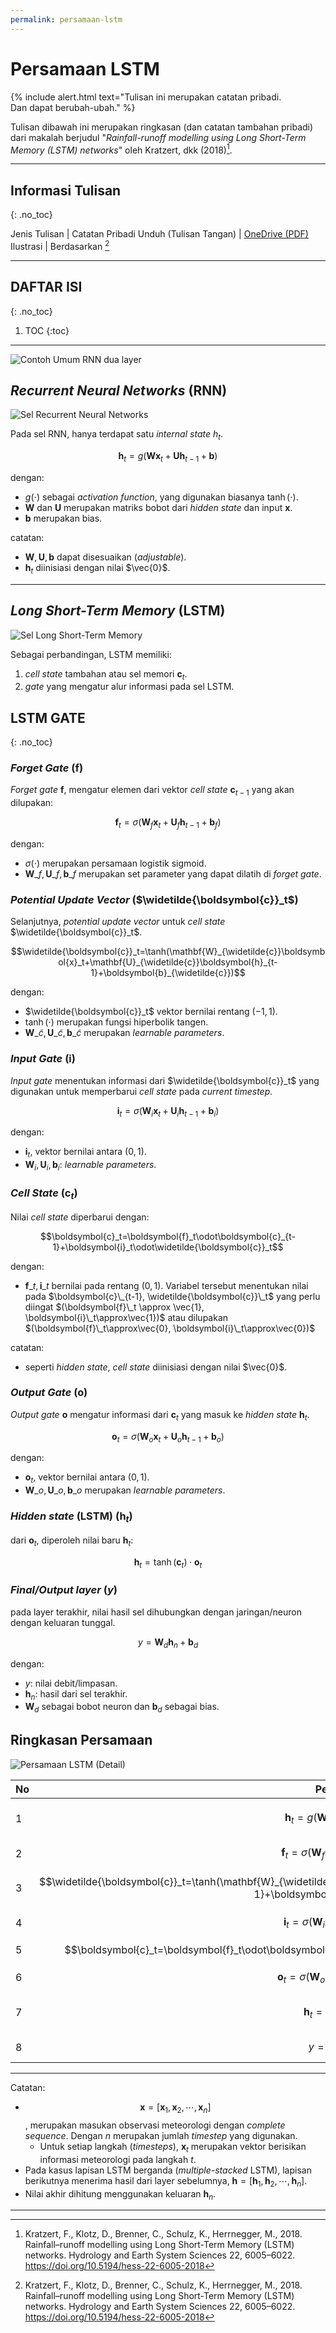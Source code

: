 ```yaml
---
permalink: persamaan-lstm
---
```


# Persamaan LSTM

{% include alert.html text="Tulisan ini merupakan catatan pribadi.<br>Dan dapat berubah-ubah." %}

Tulisan dibawah ini merupakan ringkasan (dan catatan tambahan pribadi) dari makalah berjudul "_Rainfall-runoff modelling using Long Short-Term Memory (LSTM) networks_" oleh Kratzert, dkk (2018)[^1]. 

---

## Informasi Tulisan
{: .no_toc}

Jenis Tulisan | Catatan Pribadi
Unduh (Tulisan Tangan) | [OneDrive (PDF)](https://1drv.ms/b/s!AmxSTa4UunElhoYjjYF_OAum4VVy9w?e=pUm9d6)
Ilustrasi | Berdasarkan [^1]

---

## DAFTAR ISI
{: .no_toc}

1. TOC
{:toc}

---

![Contoh Umum RNN dua layer](images/eq_lstm/00_general.png "Contoh Umum RNN Dua Layer (gambar ulang dari makalah)")

## _Recurrent Neural Networks_ (RNN)

![](images/eq_lstm/01_rnn.png "Sel Recurrent Neural Networks")

Pada sel RNN, hanya terdapat satu _internal state_ $h_t$.

$$\boldsymbol{h}_t = g(\mathbf{W}\boldsymbol{x}_t + \mathbf{U} \boldsymbol{h}_{t-1} + \boldsymbol{b})$$

dengan: 
- $g(\cdot)$ sebagai _activation function_, yang digunakan biasanya $\tanh(\cdot)$.
- $\mathbf{W}$ dan $\mathbf{U}$ merupakan matriks bobot dari _hidden state_ dan input $\boldsymbol{x}$.
- $\boldsymbol{b}$ merupakan bias.

catatan:
- $\mathbf{W}, \mathbf{U}, \boldsymbol{b}$ dapat disesuaikan (_adjustable_).
- $\boldsymbol{h}_t$ diinisiasi dengan nilai $\vec{0}$.

---

## _Long Short-Term Memory_ (LSTM)

![](images/eq_lstm/02_lstm.png "Sel Long Short-Term Memory")

Sebagai perbandingan, LSTM memiliki:
1. _cell state_ tambahan atau sel memori $\boldsymbol{c}_t$.
2. _gate_ yang mengatur alur informasi pada sel LSTM.

## LSTM GATE
{: .no_toc}

### _Forget Gate_ ($\boldsymbol{f}$)

_Forget gate_ $\boldsymbol{f}$, mengatur elemen dari vektor _cell state_ $\boldsymbol{c}_{t-1}$ yang akan dilupakan:

$$\boldsymbol{f}_t = \sigma(\mathbf{W}_f\boldsymbol{x}_t+\mathbf{U}_f\boldsymbol{h}_{t-1}+\boldsymbol{b}_f)$$

dengan:

- $\sigma(\cdot)$ merupakan persamaan logistik sigmoid.
- $\mathbf{W}\_f, \mathbf{U}\_f, \boldsymbol{b}\_f$ merupakan set parameter yang dapat dilatih di _forget gate_.

### _Potential Update Vector_ ($\widetilde{\boldsymbol{c}}_t$)

Selanjutnya, _potential update vector_ untuk _cell state_ $\widetilde{\boldsymbol{c}}_t$.

$$\widetilde{\boldsymbol{c}}_t=\tanh(\mathbf{W}_{\widetilde{c}}\boldsymbol{x}_t+\mathbf{U}_{\widetilde{c}}\boldsymbol{h}_{t-1}+\boldsymbol{b}_{\widetilde{c}})$$

dengan:

- $\widetilde{\boldsymbol{c}}_t$ vektor bernilai rentang $(-1, 1)$.
- $\tanh(\cdot)$ merupakan fungsi hiperbolik tangen.
- $\mathbf{W}\_{\widetilde{c}}, \mathbf{U}\_{\widetilde{c}}, \boldsymbol{b}\_{\widetilde{c}}$ merupakan _learnable parameters_.

### _Input Gate_ ($\boldsymbol{i}$)

*Input gate* menentukan informasi dari $\widetilde{\boldsymbol{c}}_t$ yang digunakan untuk memperbarui *cell state* pada *current timestep*.

$$\boldsymbol{i}_t=\sigma({\mathbf{W}_i\boldsymbol{x}_t+\mathbf{U}_i\boldsymbol{h}_{t-1}+\boldsymbol{b}_i})$$

dengan:

- $\boldsymbol{i}_t$, vektor bernilai antara $(0, 1)$.
- $\mathbf{W}_i, \mathbf{U}_i, \boldsymbol{b}_i$: *learnable parameters*.

### _Cell State_ ($\boldsymbol{c}_t$)

Nilai *cell state* diperbarui dengan:

$$\boldsymbol{c}_t=\boldsymbol{f}_t\odot\boldsymbol{c}_{t-1}+\boldsymbol{i}_t\odot\widetilde{\boldsymbol{c}}_t$$

dengan:

- $\boldsymbol{f}\_t, \boldsymbol{i}\_t$ bernilai pada rentang $(0, 1)$. Variabel tersebut menentukan nilai pada $\boldsymbol{c}\_{t-1}, \widetilde{\boldsymbol{c}}\_t$ yang perlu diingat $(\boldsymbol{f}\_t \approx \vec{1}, \boldsymbol{i}\_t\approx\vec{1})$ atau dilupakan $(\boldsymbol{f}\_t\approx\vec{0}, \boldsymbol{i}\_t\approx\vec{0})$

catatan:

- seperti _hidden state_, _cell state_ diinisiasi dengan nilai $\vec{0}$.

### _Output Gate_ ($\boldsymbol{o}$)

*Output gate* $\boldsymbol{o}$ mengatur informasi dari $\boldsymbol{c}_t$ yang masuk ke *hidden state* $\boldsymbol{h}_t$.

$$
\boldsymbol{o}_t=\sigma(\mathbf{W}_o\boldsymbol{x}_t+\mathbf{U}_o\boldsymbol{h}_{t-1}+\boldsymbol{b}_o)
$$

dengan:

- $\boldsymbol{o}_t$, vektor bernilai antara $(0, 1)$.
- $\mathbf{W}\_o, \mathbf{U}\_o, \boldsymbol{b}\_o$ merupakan _learnable parameters_.

### _Hidden state_ (LSTM) ($\boldsymbol{h}_t$)

dari $\boldsymbol{o}_t$, diperoleh nilai baru $\boldsymbol{h}_t$:

$$
\boldsymbol{h}_t=\tanh(\boldsymbol{c}_t)\cdot\boldsymbol{o}_t
$$

### _Final/Output layer_ ($y$)

pada layer terakhir, nilai hasil sel dihubungkan dengan jaringan/neuron dengan keluaran tunggal.

$$
y=\mathbf{W}_d\boldsymbol{h}_n+\boldsymbol{b}_d
$$

dengan:

- $y$: nilai debit/limpasan.
- $\boldsymbol{h}_n$: hasil dari sel terakhir.
- $\mathbf{W}_d$ sebagai bobot neuron dan $\boldsymbol{b}_d$ sebagai bias.

## Ringkasan Persamaan

![](images/eq_lstm/03_lstm_detail.png "Persamaan LSTM (Detail)")

No | Persamaan | Fungsi
:- | :-: | :-
1 | $$\boldsymbol{h}_t = g(\mathbf{W}\boldsymbol{x}_t + \mathbf{U} \boldsymbol{h}_{t-1} + \boldsymbol{b})$$ | *hidden state* (RNN)
2 | $$\boldsymbol{f}_t = \sigma(\mathbf{W}_f\boldsymbol{x}_t+\mathbf{U}_f\boldsymbol{h}_{t-1}+\boldsymbol{b}_f)$$ | _forget gate_
3 | $$\widetilde{\boldsymbol{c}}_t=\tanh(\mathbf{W}_{\widetilde{c}}\boldsymbol{x}_t+\mathbf{U}_{\widetilde{c}}\boldsymbol{h}_{t-1}+\boldsymbol{b}_{\widetilde{c}})$$ | _potential vector update_
4 | $$\boldsymbol{i}_t=\sigma({\mathbf{W}_i\boldsymbol{x}_t+\mathbf{U}_i\boldsymbol{h}_{t-1}+\boldsymbol{b}_i})$$ | _input gate_
5 | $$\boldsymbol{c}_t=\boldsymbol{f}_t\odot\boldsymbol{c}_{t-1}+\boldsymbol{i}_t\odot\widetilde{\boldsymbol{c}}_t$$ | _cell state_
6 | $$\boldsymbol{o}_t=\sigma(\mathbf{W}_o\boldsymbol{x}_t+\mathbf{U}_o\boldsymbol{h}_{t-1}+\boldsymbol{b}_o)$$ | _output gate_
7 | $$\boldsymbol{h}_t=\tanh(\boldsymbol{c}_t)\cdot\boldsymbol{o}_t$$ | _hidden state_ (LSTM)
8 | $$y=\mathbf{W}_d\boldsymbol{h}_n+\boldsymbol{b}_d$$| _final/dense layer_

---

Catatan:

- $$\mathbf{x} = \left[\boldsymbol{x}_1, \boldsymbol{x}_2, \cdots, \boldsymbol{x}_n \right]$$, merupakan masukan observasi meteorologi dengan _complete sequence_. Dengan $n$ merupakan jumlah _timestep_ yang digunakan.
  - Untuk setiap langkah (_timesteps_), $\boldsymbol{x}_t$ merupakan vektor berisikan informasi meteorologi pada langkah $t$. 
- Pada kasus lapisan LSTM berganda (_multiple-stacked_ LSTM), lapisan berikutnya menerima hasil dari layer sebelumnya, $\mathbf{h}=[\boldsymbol{h}_1, \boldsymbol{h}_2, \cdots, \boldsymbol{h}_n]$.
- Nilai akhir dihitung menggunakan keluaran $\boldsymbol{h}_n$.

--- 

[^1]: Kratzert, F., Klotz, D., Brenner, C., Schulz, K., Herrnegger, M., 2018. Rainfall–runoff modelling using Long Short-Term Memory (LSTM) networks. Hydrology and Earth System Sciences 22, 6005–6022. https://doi.org/10.5194/hess-22-6005-2018


